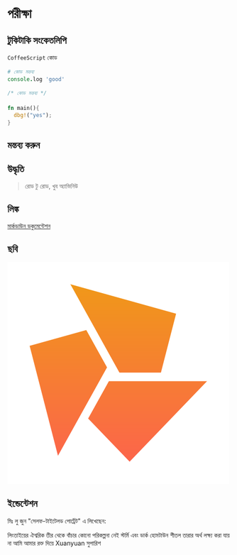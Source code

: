[মার্কডাউন বিশ্বব্যাপী মন্তব্য]:#

# পরীক্ষা

## টুকিটাকি সংকেতলিপি

`CoffeeScript` কোড

```coffee
# কোড মন্তব্য
console.log 'good'


```

```rust
/* কোড মন্তব্য */

fn main(){
  dbg!("yes");
}
```

## মন্তব্য করুন

<!-- HTML 注释 --> 

<!-- 多行注释 --> 

## উদ্ধৃতি

> রোড টু রোড, খুব অ্যাভিনিউ

## লিঙ্ক

[মার্কডাউন ডকুমেন্টেশন](https://github.com/xxai-art/xxai-art-md)

## ছবি

![xxAI.আর্ট ব্র্যান্ড আইডেন্টিটি](https://raw.githubusercontent.com/xxai-art/web/main/file/svg/logo.svg)

## ইন্ডেন্টেশন

মিঃ লু জুন "সেলফ-টাইটেলড পোর্ট্রেট" এ লিখেছেন:

  লিংতাইয়ের ঐশ্বরিক তীর থেকে বাঁচার কোনো পরিকল্পনা নেই
  স্টর্মি এবং ডার্ক হোমটাউন
  শীতল তারার অর্থ লক্ষ্য করা যায় না
  আমি আমার রক্ত ​​দিয়ে Xuanyuan সুপারিশ
